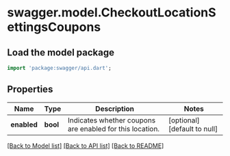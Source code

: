 # swagger.model.CheckoutLocationSettingsCoupons

## Load the model package
```dart
import 'package:swagger/api.dart';
```

## Properties
Name | Type | Description | Notes
------------ | ------------- | ------------- | -------------
**enabled** | **bool** | Indicates whether coupons are enabled for this location. | [optional] [default to null]

[[Back to Model list]](../README.md#documentation-for-models) [[Back to API list]](../README.md#documentation-for-api-endpoints) [[Back to README]](../README.md)

